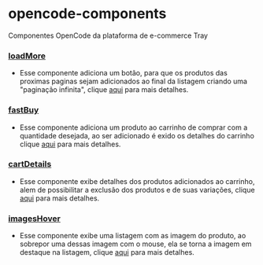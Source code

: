 # opencode-components
Componentes OpenCode da plataforma de e-commerce Tray


### [loadMore](https://github.com/TaahSene/opencode-components/blob/master/loadMore/README.md)

- Esse componente adiciona um botão, para que os produtos das proximas paginas sejam adicionados ao final da listagem criando uma "paginação infinita", clique [aqui](https://github.com/TaahSene/opencode-components/blob/master/loadMore/README.md) para mais detalhes.


### [fastBuy](https://github.com/TaahSene/opencode-components/blob/master/fastBuy/README.md)

- Esse componente adiciona um produto ao carrinho de comprar com a quantidade desejada, ao ser adicionado é exido os detalhes do carrinho clique [aqui](https://github.com/TaahSene/opencode-components/blob/master/fastBuy/README.md) para mais detalhes.


### [cartDetails](https://github.com/TaahSene/opencode-components/blob/master/cartDetails/README.md)

- Esse componente exibe detalhes dos produtos adicionados ao carrinho, alem de possibilitar a exclusão dos produtos e de suas variações, clique [aqui](https://github.com/TaahSene/opencode-components/blob/master/cartDetails/README.md) para mais detalhes.

### [imagesHover](https://github.com/TaahSene/opencode-components/blob/master/imagesHover/README.md)

- Esse componente exibe uma listagem com as imagem do produto, ao sobrepor uma dessas imagem com o mouse, ela se torna a imagem em destaque na listagem, clique [aqui](https://github.com/TaahSene/opencode-components/blob/master/imagesHover/README.md) para mais detalhes.
